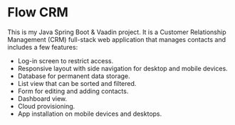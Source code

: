 # Flow CRM 

This is my Java Spring Boot & Vaadin project.
It is a Customer Relationship Management (CRM) full-stack web application that manages contacts and includes a few features:
- Log-in screen to restrict access.
- Responsive layout with side navigation for desktop and mobile devices.
- Database for permanent data storage.
- List view that can be sorted and filtered.
- Form for editing and adding contacts.
- Dashboard view.
- Cloud provisioning.
- App installation on mobile devices and desktops.

